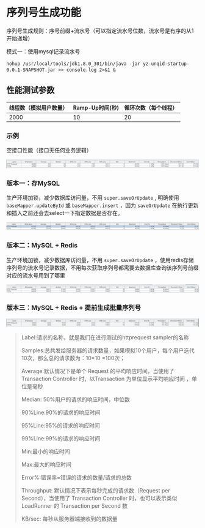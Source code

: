 # 序列号生成功能

序列号生成规则：序号前缀+流水号（可以指定流水号位数，流水号是有序的从1开始递增）

模式一：使用mysql记录流水号



```shell
nohup /usr/local/tools/jdk1.8.0_301/bin/java -jar yz-unqid-startup-0.0.1-SNAPSHOT.jar >> console.log 2>&1 &
```



## 性能测试参数

| 线程数（模拟用户数量） | Ramp-Up时间(秒) | 循环次数（每个线程） |
| ---------------------- | --------------- | -------------------- |
| 2000                   | 10              | 20                   |

### 示例

空接口性能（接口无任何业务逻辑）

![image-20240714232004794](images/image-20240714232004794.png)

### 版本一：存MySQL

生产环境加锁，减少数据库访问量，不用 `super.saveOrUpdate` , 明确使用`baseMapper.updateById` 或 `baseMapper.insert` ，因为 `saveOrUpdate` 在执行更新和插入之前还会去select一下指定数据是否存在。

![image-20240715000811165](images/image-20240715000811165.png)

### 版本二：MySQL + Redis

生产环境加锁，减少数据库访问量，不用 `super.saveOrUpdate` ，使用redis存储序列号的流水号记录数据，不用每次获取序列号都需要去数据库查询该序列号前缀对应的流水号用到了哪里

![image-20240715002348456](images/image-20240715002348456.png)

### 版本三：MySQL + Redis + 提前生成批量序列号

![image-20240717215226584](images/image-20240717215226584.png)





> Label:请求的名称，就是我们在进行测试的httprequest sampler的名称
>
> Samples:总共发给服务器的请求数量，如果模拟10个用户，每个用户迭代10次，那么总的请求数为：10*10 =100次；
>
> Average:默认情况下是单个 Request 的平均响应时间，当使用了 Transaction Controller 时，以Transaction 为单位显示平均响应时间 ，单位是毫秒
>
> Median: 50%用户的请求的响应时间，中位数
>
> 90%Line:90%的请求的响应时间
>
> 95%Line:95%的请求的响应时间
>
> 99%Line:99%的请求的响应时间
>
> Min:最小的响应时间
>
> Max:最大的响应时间
>
> Error%:错误率=错误的请求的数量/请求的总数
>
> Throughput: 默认情况下表示每秒完成的请求数（Request per Second），当使用了 Transaction Controller 时，也可以表示类似 LoadRunner 的 Transaction per Second 数 
>
> KB/sec: 每秒从服务器端接收到的数据量


